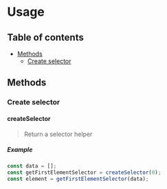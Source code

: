 # Usage

## Table of contents

- [Methods](#methods)
  - [Create selector](#createSelector)

## Methods

### Create selector

#### createSelector

> Return a selector helper

##### Example

```js
const data = [];
const getFirstElementSelector = createSelector(0);
const element = getFirstElementSelector(data);
```
